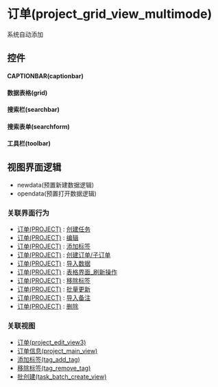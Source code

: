 # 订单(project_grid_view_multimode)  <!-- {docsify-ignore-all} -->


系统自动添加



## 控件
#### CAPTIONBAR(captionbar)
#### 数据表格(grid)
#### 搜索栏(searchbar)
#### 搜索表单(searchform)
#### 工具栏(toolbar)

## 视图界面逻辑
  * newdata(预置新建数据逻辑)
  * opendata(预置打开数据逻辑)


### 关联界面行为
  * [订单(PROJECT)](module/crm/project) : [创建任务](module/crm/project#界面行为)
  * [订单(PROJECT)](module/crm/project) : [编辑](module/crm/project#界面行为)
  * [订单(PROJECT)](module/crm/project) : [添加标签](module/crm/project#界面行为)
  * [订单(PROJECT)](module/crm/project) : [创建订单/子订单](module/crm/project#界面行为)
  * [订单(PROJECT)](module/crm/project) : [导入数据](module/crm/project#界面行为)
  * [订单(PROJECT)](module/crm/project) : [表格界面_刷新操作](module/crm/project#界面行为)
  * [订单(PROJECT)](module/crm/project) : [移除标签](module/crm/project#界面行为)
  * [订单(PROJECT)](module/crm/project) : [批量更新](module/crm/project#界面行为)
  * [订单(PROJECT)](module/crm/project) : [导入备注](module/crm/project#界面行为)
  * [订单(PROJECT)](module/crm/project) : [删除](module/crm/project#界面行为)

### 关联视图
  * [订单(project_edit_view3)](app/view/project_edit_view3)
  * [订单信息(project_main_view)](app/view/project_main_view)
  * [添加标签(tag_add_tag)](app/view/tag_add_tag)
  * [移除标签(tag_remove_tag)](app/view/tag_remove_tag)
  * [批创建(task_batch_create_view)](app/view/task_batch_create_view)

<script>
 const { createApp } = Vue
  createApp({
    data() {
      return {

      }
    }
  }).use(ElementPlus).mount('#app')
</script>
